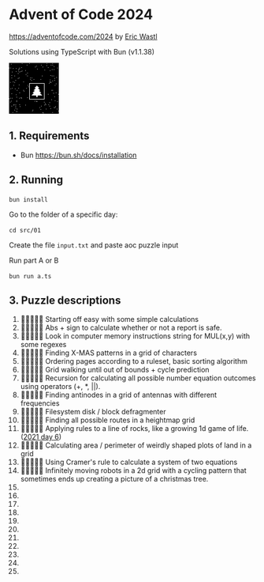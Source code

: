 # Advent of Code 2024

https://adventofcode.com/2024 by [Eric Wastl](http://was.tl/)

Solutions using TypeScript with Bun (v1.1.38)

![day 14 part 2 result: christmas tree](./src/14/tree.png)

## 1. Requirements

- Bun https://bun.sh/docs/installation

## 2. Running

`bun install`

Go to the folder of a specific day:

`cd src/01`

Create the file `input.txt` and paste aoc puzzle input

Run part A or B

`bun run a.ts`

## 3. Puzzle descriptions

1. 💫️🌑️🌑️🌑️🌑️ Starting off easy with some simple calculations
2. 💫️🌑️🌑️🌑️🌑️ Abs + sign to calculate whether or not a report is safe.
3. 💫️🌑️🌑️🌑️🌑️ Look in computer memory instructions string for MUL(x,y) with some regexes
4. 💫️💫️🌑️🌑️🌑️ Finding X-MAS patterns in a grid of characters
5. 💫️💫️🌑️🌑️🌑️ Ordering pages according to a ruleset, basic sorting algorithm
6. 💫️💫️💫️🌑️🌑️ Grid walking until out of bounds + cycle prediction
7. 💫️💫️🌑️🌑️🌑️ Recursion for calculating all possible number equation outcomes using operators (+, \*, ||).
8. 💫️💫️🌑️🌑️🌑️ Finding antinodes in a grid of antennas with different frequencies
9. 💫️💫️💫️💫️🌑️ Filesystem disk / block defragmenter
10. 💫️💫️🌑️🌑️🌑️ Finding all possible routes in a heightmap grid
11. 💫️💫️🌑️🌑️🌑️ Applying rules to a line of rocks, like a growing 1d game of life. ([2021 day 6](https://adventofcode.com/2021/day/6))
12. 💫️💫️💫️💫️🌑️ Calculating area / perimeter of weirdly shaped plots of land in a grid
13. 💫️💫️💫️💫️🌑️ Using Cramer's rule to calculate a system of two equations
14. 💫️💫️💫️🌑️🌑️ Infinitely moving robots in a 2d grid with a cycling pattern that sometimes ends up creating a picture of a christmas tree.
15.
16.
17.
18.
19.
20.
21.
22.
23.
24.
25.
